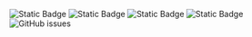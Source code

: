 ![Static Badge](https://img.shields.io/badge/blacklists-60-000000) ![Static Badge](https://img.shields.io/badge/blacklisted-2839533-cc0000) ![Static Badge](https://img.shields.io/badge/whitelisted-2244-00CC00) ![Static Badge](https://img.shields.io/badge/streaming_blacklist-28107-000000) ![GitHub issues](https://img.shields.io/github/issues/fabriziosalmi/blacklists)
